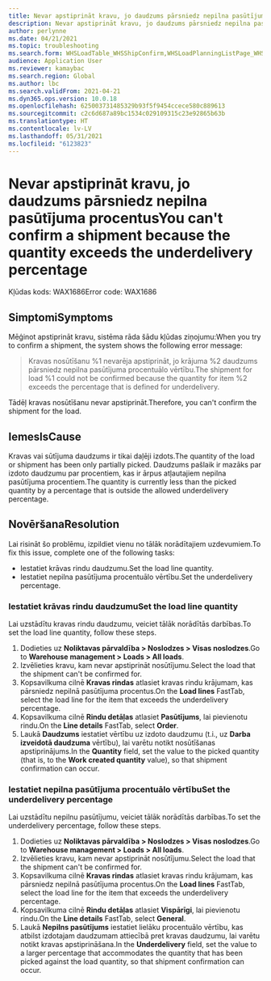 ```yaml
---
title: Nevar apstiprināt kravu, jo daudzums pārsniedz nepilna pasūtījuma procentus
description: Nevar apstiprināt kravu, jo daudzums pārsniedz nepilna pasūtījuma procentus
author: perlynne
ms.date: 04/21/2021
ms.topic: troubleshooting
ms.search.form: WHSLoadTable_WHSShipConfirm,WHSLoadPlanningListPage_WHSShipConfirm,WHSLoadPlanningWorkbench_WHSShipConfirm,WHSTransportLoad_WHSShipConfirm,WHSShipPlanningListPage_WHSShipConfirm,WHSShipmentDetails_WHSShipConfirm,WHSWorkTable_WHSShipConfirm,WHSWorkTableListPage_WHSShipConfirm,Dialog_WHSOutboundShipConfirmController_WHSOutboundShipConfirm,WHSContainerCloseDiag_WHSShipConfirm
audience: Application User
ms.reviewer: kamaybac
ms.search.region: Global
ms.author: lbc
ms.search.validFrom: 2021-04-21
ms.dyn365.ops.version: 10.0.18
ms.openlocfilehash: 625003731485329b93f5f9454ccece580c889613
ms.sourcegitcommit: c2c6d687a89bc1534c029109315c23e92865b63b
ms.translationtype: HT
ms.contentlocale: lv-LV
ms.lasthandoff: 05/31/2021
ms.locfileid: "6123823"
---
```

# <a name="you-cant-confirm-a-shipment-because-the-quantity-exceeds-the-underdelivery-percentage"></a><span data-ttu-id="c5d08-103">Nevar apstiprināt kravu, jo daudzums pārsniedz nepilna pasūtījuma procentus</span><span class="sxs-lookup"><span data-stu-id="c5d08-103">You can't confirm a shipment because the quantity exceeds the underdelivery percentage</span></span>

<span data-ttu-id="c5d08-104">Kļūdas kods: WAX1686</span><span class="sxs-lookup"><span data-stu-id="c5d08-104">Error code: WAX1686</span></span>

## <a name="symptoms"></a><span data-ttu-id="c5d08-105">Simptomi</span><span class="sxs-lookup"><span data-stu-id="c5d08-105">Symptoms</span></span>

<span data-ttu-id="c5d08-106">Mēģinot apstiprināt kravu, sistēma rāda šādu kļūdas ziņojumu:</span><span class="sxs-lookup"><span data-stu-id="c5d08-106">When you try to confirm a shipment, the system shows the following error message:</span></span>

> <span data-ttu-id="c5d08-107">Kravas nosūtīšanu %1 nevarēja apstiprināt, jo krājuma %2 daudzums pārsniedz nepilna pasūtījuma procentuālo vērtību.</span><span class="sxs-lookup"><span data-stu-id="c5d08-107">The shipment for load %1 could not be confirmed because the quantity for item %2 exceeds the percentage that is defined for underdelivery.</span></span>

<span data-ttu-id="c5d08-108">Tādēļ kravas nosūtīšanu nevar apstiprināt.</span><span class="sxs-lookup"><span data-stu-id="c5d08-108">Therefore, you can't confirm the shipment for the load.</span></span>

## <a name="cause"></a><span data-ttu-id="c5d08-109">Iemesls</span><span class="sxs-lookup"><span data-stu-id="c5d08-109">Cause</span></span>

<span data-ttu-id="c5d08-110">Kravas vai sūtījuma daudzums ir tikai daļēji izdots.</span><span class="sxs-lookup"><span data-stu-id="c5d08-110">The quantity of the load or shipment has been only partially picked.</span></span> <span data-ttu-id="c5d08-111">Daudzums pašlaik ir mazāks par izdoto daudzumu par procentiem, kas ir ārpus atļautajiem nepilna pasūtījuma procentiem.</span><span class="sxs-lookup"><span data-stu-id="c5d08-111">The quantity is currently less than the picked quantity by a percentage that is outside the allowed underdelivery percentage.</span></span>

## <a name="resolution"></a><span data-ttu-id="c5d08-112">Novēršana</span><span class="sxs-lookup"><span data-stu-id="c5d08-112">Resolution</span></span>

<span data-ttu-id="c5d08-113">Lai risināt šo problēmu, izpildiet vienu no tālāk norādītajiem uzdevumiem.</span><span class="sxs-lookup"><span data-stu-id="c5d08-113">To fix this issue, complete one of the following tasks:</span></span>

- <span data-ttu-id="c5d08-114">Iestatiet krāvas rindu daudzumu.</span><span class="sxs-lookup"><span data-stu-id="c5d08-114">Set the load line quantity.</span></span>
- <span data-ttu-id="c5d08-115">Iestatiet nepilna pasūtījuma procentuālo vērtību.</span><span class="sxs-lookup"><span data-stu-id="c5d08-115">Set the underdelivery percentage.</span></span>

### <a name="set-the-load-line-quantity"></a><span data-ttu-id="c5d08-116">Iestatiet krāvas rindu daudzumu</span><span class="sxs-lookup"><span data-stu-id="c5d08-116">Set the load line quantity</span></span>

<span data-ttu-id="c5d08-117">Lai uzstādītu kravas rindu daudzumu, veiciet tālāk norādītās darbības.</span><span class="sxs-lookup"><span data-stu-id="c5d08-117">To set the load line quantity, follow these steps.</span></span>

1. <span data-ttu-id="c5d08-118">Dodieties uz **Noliktavas pārvaldība \> Noslodzes \> Visas noslodzes**.</span><span class="sxs-lookup"><span data-stu-id="c5d08-118">Go to **Warehouse management \> Loads \> All loads**.</span></span>
1. <span data-ttu-id="c5d08-119">Izvēlieties kravu, kam nevar apstiprināt nosūtījumu.</span><span class="sxs-lookup"><span data-stu-id="c5d08-119">Select the load that the shipment can't be confirmed for.</span></span>
1. <span data-ttu-id="c5d08-120">Kopsavilkuma cilnē **Kravas rindas** atlasiet kravas rindu krājumam, kas pārsniedz nepilnā pasūtījuma procentus.</span><span class="sxs-lookup"><span data-stu-id="c5d08-120">On the **Load lines** FastTab, select the load line for the item that exceeds the underdelivery percentage.</span></span>
1. <span data-ttu-id="c5d08-121">Kopsavilkuma cilnē **Rindu detāļas** atlasiet **Pasūtījums**, lai pievienotu rindu.</span><span class="sxs-lookup"><span data-stu-id="c5d08-121">On the **Line details** FastTab, select **Order**.</span></span>
1. <span data-ttu-id="c5d08-122">Laukā **Daudzums** iestatiet vērtību uz izdoto daudzumu (t.i., uz **Darba izveidotā daudzuma** vērtību), lai varētu notikt nosūtīšanas apstiprinājums.</span><span class="sxs-lookup"><span data-stu-id="c5d08-122">In the **Quantity** field, set the value to the picked quantity (that is, to the **Work created quantity** value), so that shipment confirmation can occur.</span></span>

### <a name="set-the-underdelivery-percentage"></a><span data-ttu-id="c5d08-123">Iestatiet nepilna pasūtījuma procentuālo vērtību</span><span class="sxs-lookup"><span data-stu-id="c5d08-123">Set the underdelivery percentage</span></span>

<span data-ttu-id="c5d08-124">Lai uzstādītu nepilnu pasūtījumu, veiciet tālāk norādītās darbības.</span><span class="sxs-lookup"><span data-stu-id="c5d08-124">To set the underdelivery percentage, follow these steps.</span></span>

1. <span data-ttu-id="c5d08-125">Dodieties uz **Noliktavas pārvaldība \> Noslodzes \> Visas noslodzes**.</span><span class="sxs-lookup"><span data-stu-id="c5d08-125">Go to **Warehouse management \> Loads \> All loads**.</span></span>
1. <span data-ttu-id="c5d08-126">Izvēlieties kravu, kam nevar apstiprināt nosūtījumu.</span><span class="sxs-lookup"><span data-stu-id="c5d08-126">Select the load that the shipment can't be confirmed for.</span></span>
1. <span data-ttu-id="c5d08-127">Kopsavilkuma cilnē **Kravas rindas** atlasiet kravas rindu krājumam, kas pārsniedz nepilnā pasūtījuma procentus.</span><span class="sxs-lookup"><span data-stu-id="c5d08-127">On the **Load lines** FastTab, select the load line for the item that exceeds the underdelivery percentage.</span></span>
1. <span data-ttu-id="c5d08-128">Kopsavilkuma cilnē **Rindu detāļas** atlasiet **Vispārīgi**, lai pievienotu rindu.</span><span class="sxs-lookup"><span data-stu-id="c5d08-128">On the **Line details** FastTab, select **General**.</span></span>
1. <span data-ttu-id="c5d08-129">Laukā **Nepilns pasūtījums** iestatiet lielāku procentuālo vērtību, kas atbilst izdotajam daudzumam attiecībā pret kravas daudzumu, lai varētu notikt kravas apstiprināšana.</span><span class="sxs-lookup"><span data-stu-id="c5d08-129">In the **Underdelivery** field, set the value to a larger percentage that accommodates the quantity that has been picked against the load quantity, so that shipment confirmation can occur.</span></span>
